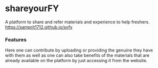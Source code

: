 # shareyourFY
A platform to share and refer materials and experience to help freshers.
https://samprit1712.github.io/syfy
### Features
Here one can contribute by uploading or providing the genuine they have with them as well as one can also take benefits of the materials that are already available on the platform by just accessing it from the website.
